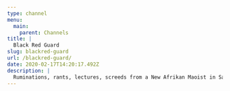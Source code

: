 ```yaml
---
type: channel
menu:
  main:
    parent: Channels
title: |
  Black Red Guard
slug: blackred-guard
url: /blackred-guard/
date: 2020-02-17T14:20:17.492Z
description: |
  Ruminations, rants, lectures, screeds from a New Afrikan Maoist in Saint Louis, Missouri. @BRG on medium
---
```

